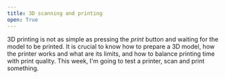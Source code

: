 ```yaml
---
title: 3D scanning and printing
open: True
---
```


3D printing is not as simple as pressing the *print* button and waiting for the model to be printed. It is crucial to know how to prepare a 3D model, how the printer works and what are its limits, and how to balance printing time with print quality. This week, I'm going to test a printer, scan and print something.

